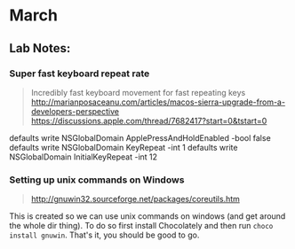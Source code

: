 # March 


## Lab Notes:

### Super fast keyboard repeat rate

> Incredibly fast keyboard movement for fast repeating keys
> http://marianposaceanu.com/articles/macos-sierra-upgrade-from-a-developers-perspective
> https://discussions.apple.com/thread/7682417?start=0&tstart=0

defaults write NSGlobalDomain ApplePressAndHoldEnabled -bool false
defaults write NSGlobalDomain KeyRepeat -int 1
defaults write NSGlobalDomain InitialKeyRepeat -int 12

### Setting up unix commands on Windows
> http://gnuwin32.sourceforge.net/packages/coreutils.htm

This is created so we can use unix commands on windows (and get around the whole dir thing).
To do so first install Chocolately and then run `choco install gnuwin`. That's it, you should be good to go.


